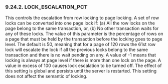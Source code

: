 <div>

<div>

<div>

<div>

### 9.24.2. LOCK_ESCALATION_PCT

</div>

</div>

</div>

This controls the escalation from row locking to page locking. A set of
row locks can be converted into one page lock if: (a) All the row locks
on the page belong to the same transaction, or, (b) No other transaction
waits for any of these locks. The value of this parameter is the
percentage of rows on a page that must be held by the transaction before
the locking goes to page level. The default is 50, meaning that for a
page of 120 rows the 61st row lock will escalate the lock if all the
previous locks belong to the same transaction and there is no wait
pending on any. A value of -1 means that locking is always at page level
if there is more than one lock on the page. A value in excess of 100
causes lock escalation to be turned off. The effect of this setting is
global and persists until the server is restarted. This setting does not
affect the semantic of locking.

</div>
